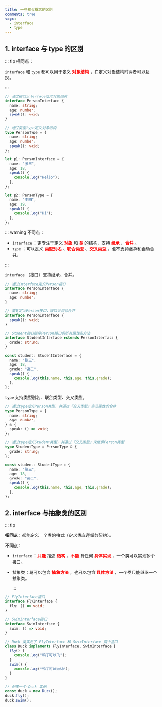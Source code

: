 ```yaml
---
title: 一些相似概念的区别
comments: true
tags:
  - interface
  - type
---
```


## 1. interface 与 type 的区别

::: tip 相同点：

`interface` 和 `type` 都可以用于定义 <strong style="color:red">对象结构</strong> ，在定义对象结构时两者可以互换。

:::

```ts
// 通过接口interface定义对象结构
interface PersonInterface {
  name: string;
  age: number;
  speak(): void;
}

// 通过类型type定义对象结构
type PersonType = {
  name: string;
  age: number;
  speak(): void;
};

let p1: PersonInterface = {
  name: "张三",
  age: 18,
  speak() {
    console.log("Hello");
  },
};

let p2: PersonType = {
  name: "李四",
  age: 19,
  speak() {
    console.log("Hi");
  },
};
```

::: warning 不同点：

- `interface` ：更专注于定义 <strong style="color:red">对象</strong> 和 <strong style="color:red">类</strong> 的结构，支持 <strong style="color:red">继承</strong> 、<strong style="color:red">合并</strong> 。
- `type` ：可以定义 <strong style="color:red">类型别名</strong> 、<strong style="color:red">联合类型</strong> 、<strong style="color:red">交叉类型</strong> ，但不支持继承和自动合并。

:::

`interface` （接口）支持继承、合并。

```ts
// 通过interface定义Person接口
interface PersonInterface {
  name: string;
  age: number;
}

// 重复定义Person接口，接口会自动合并
interface PersonInterface {
  speak(): void;
}

// Student接口继承Person接口的所有属性和方法
interface StudentInterface extends PersonInterface {
  grade: string;
}

const student: StudentInterface = {
  name: "张三",
  age: 18,
  grade: "高三",
  speak() {
    console.log(this.name, this.age, this.grade);
  },
};
```

`type` 支持类型别名、联合类型、交叉类型。

```ts
// 通过type定义Person类型，并通过『交叉类型』实现属性的合并
type PersonType = {
  name: string;
  age: number;
} & {
  speak: () => void;
};

// 通过type定义Student类型，并通过『交叉类型』来继承Person类型
type StudentType = PersonType & {
  grade: string;
};

const student: StudentType = {
  name: "张三",
  age: 18,
  grade: "高三",
  speak() {
    console.log(this.name, this.age, this.grade);
  },
};
```

## 2. interface 与抽象类的区别

::: tip

**相同点**：都能定义一个类的格式（定义类应遵循的契约）。

**不同点**：

- `interface` ：<strong style="color:red">只能</strong> 描述 <strong style="color:red">结构</strong> ，<strong style="color:red">不能</strong> 有任何 <strong style="color:red">具体实现</strong> ，一个类可以实现多个接口。
- 抽象类：既可以包含 <strong style="color:red">抽象方法</strong> ，也可以包含 <strong style="color:red">具体方法</strong> ，一个类只能继承一个抽象类。

  :::

```ts
// FlyInterface接口
interface FlyInterface {
  fly: () => void;
}

// SwimInterface接口
interface SwimInterface {
  swim: () => void;
}

// Duck 类实现了 FlyInterface 和 SwimInterface 两个接口
class Duck implements FlyInterface, SwimInterface {
  fly() {
    console.log("鸭子可以飞");
  }
  swim() {
    console.log("鸭子可以游泳");
  }
}

// 创建一个 Duck 实例
const duck = new Duck();
duck.fly();
duck.swim();
```
